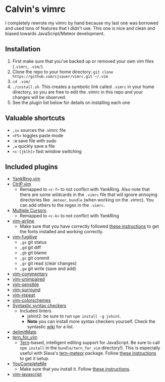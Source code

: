 # Calvin's vimrc

I completely rewrote my vimrc by hand because my last one was borrowed and used tons of features that I didn't use. This one is nice and clean and biased towards JavaScript/Meteor development. 

## Installation

1. First make sure that you've backed up or removed your own vim files (`.vimrc`, `.vim/`).
2. Clone the repo to your home directory: `git clone https://github.com/cjsauer/vimrc.git ~/.vim`
3. `cd .vim/`
4. `./install.sh`. This creates a symbolic link called `.vimrc` in your home directory, so you are free to edit the .vimrc in this repo and your changes will be observed.
5. See the plugin list below for details on installing each one

## Valuable shortcuts

+ `,sv` sources the .vimrc file
+ `<F5>` toggles paste mode
+ `:W` save file with sudo
+ `,w` quickly save a file
+ `<c-[jklh]>` fast window switching

## Included plugins

+ [YankRing.vim](https://github.com/vim-scripts/YankRing.vim)
+ [CtrlP.vim](https://github.com/kien/ctrlp.vim)
  + Remapped to `<c-f>` to not conflict with YankRing. Also note that there are some wildcards in the `.vimrc` file that will ignore annoying directories like `.meteor`, `bundle` (when working on the .vimrc). You can add others to the regex in the `.vimrc`.
+ [Multiple Cursors](https://github.com/terryma/vim-multiple-cursors)
  + Remapped to `<c-k>` to not conflict with YankRing
+ [vim-airline](https://github.com/bling/vim-airline)
  + Make sure that you have correctly followed [these instructions](https://powerline.readthedocs.org/en/master/installation.html#patched-fonts) to get the fonts installed and working correctly.
+ [vim-fugitive](https://github.com/tpope/vim-fugitive)
  + `,gs` git status
  + `,gd` git diff
  + `,gb` git blame
  + `,gc` git commit
  + `,gr` git read (clear changes)
  + `,gw` git write (save and add)
+ [vim-commentary](https://github.com/tpope/vim-commentary)
+ [vim-unimpaired](https://github.com/tpope/vim-unimpaired)
+ [vim-sensible](https://github.com/tpope/vim-sensible)
+ [vim-surround](https://github.com/tpope/vim-surround)
+ [vim-repeat](https://github.com/tpope/vim-repeat)
+ [vim-colorschemes](https://github.com/flazz/vim-colorschemes)
+ [Syntastic syntax checkers](https://github.com/scrooloose/syntastic)
  + Included linters
    + jshint2: be sure to run `npm install -g jshint`. 
    + **Note** you can install more syntax checkers yourself. Check the syntastic [wiki](https://github.com/scrooloose/syntastic/wiki/Syntax-Checkers) for a list.
+ [delimitMate](https://github.com/Raimondi/delimitMate)
+ [tern_for_vim](https://github.com/marijnh/tern_for_vim)
  + [Tern](http://ternjs.net/)-based, intelligent editing support for JavaScript. Be sure to call `npm install` in the `bundle/tern_for_vim` directory!). This is especially useful with Slava's [tern-meteor](https://github.com/Slava/tern-meteor) package. Follow [these instructions](https://github.com/Slava/tern-meteor#installation-for-vim) to get it setup.
+ [YouCompleteMe](https://github.com/Valloric/YouCompleteMe)
  + Make sure that you install it. Follow [these instructions](https://github.com/Valloric/YouCompleteMe#ubuntu-linux-x64-super-quick-installation).
+ [vim-javascript](https://github.com/pangloss/vim-javascript)
